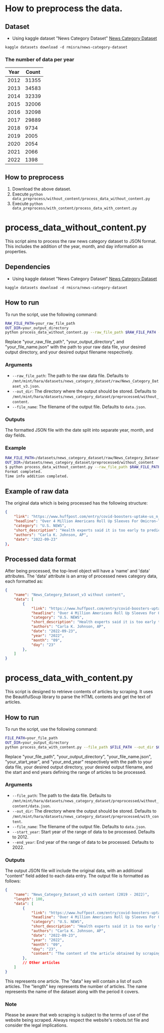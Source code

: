 # How to preprocess the data.

## Dataset
- Using kaggle dataset "News Category Dataset"
[News Category Dataset](https://www.kaggle.com/datasets/rmisra/news-category-dataset?resource=download)

```
kaggle datasets download -d rmisra/news-category-dataset
```

### The number of data per year
| Year | Count |
|------|-------|
| 2012 | 31355 |
| 2013 | 34583 |
| 2014 | 32339 |
| 2015 | 32006 |
| 2016 | 32098 |
| 2017 | 29889 |
| 2018 | 9734  |
| 2019 | 2005  |
| 2020 | 2054  |
| 2021 | 2066  |
| 2022 | 1398  |

## How to preprocess
1. Download the above dataset.
2. Execute `python data_preprocess/without_content/process_data_without_content.py`
3. Execute `python data_preprocess/with_content/process_data_with_content.py`

# process_data_without_content.py

This script aims to process the raw news category dataset to JSON format. This includes the addition of the year, month, and day information as properties.

## Dependencies
- Using kaggle dataset "News Category Dataset"
[News Category Dataset](https://www.kaggle.com/datasets/rmisra/news-category-dataset?resource=download)

```
kaggle datasets download -d rmisra/news-category-dataset
```

## How to run

To run the script, use the following command:
```sh
RAW_FILE_PATH=your_raw_file_path
OUT_DIR=your_output_directory
python process_data_without_content.py --raw_file_path $RAW_FILE_PATH --out_dir $OUT_DIR --file_name your_file_name.json
```
Replace "your_raw_file_path", "your_output_directory", and "your_file_name.json" with the path to your raw data file, your desired output directory, and your desired output filename respectively.

### Arguments

- `--raw_file_path`: The path to the raw data file. Defaults to `/mnt/mint/hara/datasets/news_category_dataset/raw/News_Category_Dataset_v3.json`.
- `--out_dir`: The directory where the output should be stored. Defaults to `/mnt/mint/hara/datasets/news_category_dataset/preprocessed/without_content`.
- `--file_name`: The filename of the output file. Defaults to `data.json`.

### Outputs

The formatted JSON file with the date split into separate year, month, and day fields.

### Example

```sh
RAW_FILE_PATH=/datasets/news_category_dataset/raw/News_Category_Dataset_v3.json
OUT_DIR=/datasets/news_category_dataset/preprocessed/without_content
$ python process_data_without_content.py --raw_file_path $RAW_FILE_PATH --out_dir $OUT_DIR --file_name formatted_data.json
Format completed.
Time info addition completed.
```

## Example of raw data

The original data which is being processed has the following structure:

```json
{
    "link": "https://www.huffpost.com/entry/covid-boosters-uptake-us_n_632d719ee4b087fae6feaac9",
    "headline": "Over 4 Million Americans Roll Up Sleeves For Omicron-Targeted COVID Boosters",
    "category": "U.S. NEWS",
    "short_description": "Health experts said it is too early to predict whether demand would match up with the 171 million doses of the new boosters the U.S. ordered for the fall.",
    "authors": "Carla K. Johnson, AP",
    "date": "2022-09-23"
},
```

## Processed data format

After being processed, the top-level object will have a 'name' and 'data' attributes. The 'data' attribute is an array of processed news category data, each formatted as:

```json
{
    "name": "News_Category_Dataset_v3 without content",
    "data": [
        {
            "link": "https://www.huffpost.com/entry/covid-boosters-uptake-us_n_632d719ee4b087fae6feaac9",
            "headline": "Over 4 Million Americans Roll Up Sleeves For Omicron-Targeted COVID Boosters",
            "category": "U.S. NEWS",
            "short_description": "Health experts said it is too early to predict whether demand would match up with the 171 million doses of the new boosters the U.S. ordered for the fall.",
            "authors": "Carla K. Johnson, AP",
            "date": "2022-09-23",
            "year": "2022",
            "month": "09",
            "day": "23"
        },
    ]
}
```

# process_data_with_content.py

This script is designed to retrieve contents of articles by scraping. It uses the BeautifulSoup library to parse the HTML contents and get the text of articles.

## How to run

To run the script, use the following command:
```sh
FILE_PATH=your_file_path
OUT_DIR=your_output_directory
python process_data_with_content.py --file_path $FILE_PATH --out_dir $OUT_DIR --file_name your_file_name.json --start_year your_start_year --end_year your_end_year
```
Replace "your_file_path", "your_output_directory", "your_file_name.json", "your_start_year", and "your_end_year" respectively with the path to your data file, your desired output directory, your desired output filename, and the start and end years defining the range of articles to be processed.

### Arguments

- `--file_path`: The path to the data file. Defaults to `/mnt/mint/hara/datasets/news_category_dataset/preprocessed/without_content/data.json`.
- `--out_dir`: The directory where the output should be stored. Defaults to `/mnt/mint/hara/datasets/news_category_dataset/preprocessed/with_content`.
- `--file_name`: The filename of the output file. Defaults to `data.json`.
- `--start_year`: Start year of the range of data to be processed. Defaults to 2012.
- `--end_year`: End year of the range of data to be processed. Defaults to 2022.

### Outputs

The output JSON file will include the original data, with an additional "content" field added to each data entry. The output file is formatted as follows:

```json
{
    "name": "News_Category_Dataset_v3 with content (2019 - 2022)",
    "length": 100,
    "data": [
        {
            "link": "https://www.huffpost.com/entry/covid-boosters-uptake-us_n_632d719ee4b087fae6feaac9",
            "headline": "Over 4 Million Americans Roll Up Sleeves For Omicron-Targeted COVID Boosters",
            "category": "U.S. NEWS",
            "short_description": "Health experts said it is too early to predict whether demand would match up with the 171 million doses of the new boosters the U.S. ordered for the fall.",
            "authors": "Carla K. Johnson, AP",
            "date": "2022-09-23",
            "year": "2022",
            "month": "09",
            "day": "23",
            "content": "The content of the article obtained by scraping..."
        },
        // Other articles
    ]
}
```
This represents one article. The "data" key will contain a list of such articles. The "length" key represents the number of articles. The name represents the name of the dataset along with the period it covers.

### Note
Please be aware that web scraping is subject to the terms of use of the website being scraped. Always respect the website's robots.txt file and consider the legal implications.